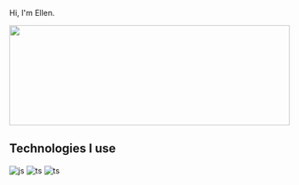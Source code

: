 Hi, I'm Ellen.

<img height="180em" width="100%" src="https://github-readme-stats.vercel.app/api/top-langs/?username=ellenassis&layout=compact&langs_count=7&theme=omni"/>


## Technologies I use

<div style="display: inline_block">
  <img align="center" alt="js" src="https://img.shields.io/badge/JavaScript-F7DF1E?style=for-the-badge&logo=javascript&logoColor=black" />
  <img align="center" alt="ts" src="https://img.shields.io/badge/TypeScript-007ACC?style=for-the-badge&logo=typescript&logoColor=white" />
  <img align="center" alt="ts" src="https://img.shields.io/badge/React-19cffe?style=for-the-badge&logo=react&logoColor=white" />
  
</div><br/>
